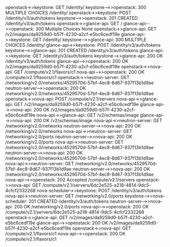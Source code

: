 openstack->>keystone: GET /identity/
keystone-->>openstack: 300 MULTIPLE CHOICES /identity/
openstack->>keystone: POST /identity/v3/auth/tokens
keystone-->>openstack: 201 CREATED /identity/v3/auth/tokens
openstack->>glance-api: GET /
glance-api-->>openstack: 300 Multiple Choices None
openstack->>glance-api: GET /v2/images/da9259d0-b57f-4230-a2cf-e5bc6cedf19e
glance-api->>keystone: GET /identity/
keystone-->>glance-api: 300 MULTIPLE CHOICES /identity/
glance-api->>keystone: POST /identity/v3/auth/tokens
keystone-->>glance-api: 201 CREATED /identity/v3/auth/tokens
glance-api->>keystone: GET /identity/v3/auth/tokens
keystone-->>glance-api: 200 OK /identity/v3/auth/tokens
glance-api-->>openstack: 200 OK /v2/images/da9259d0-b57f-4230-a2cf-e5bc6cedf19e
openstack->>nova-api: GET /compute/v2.1/flavors/c1
nova-api-->>openstack: 200 OK /compute/v2.1/flavors/c1
openstack->>neutron-server: GET /networking/v2.0/networks/4529570d-57bf-4ec8-8d67-937f13b1d9ae
neutron-server-->>openstack: 200 OK /networking/v2.0/networks/4529570d-57bf-4ec8-8d67-937f13b1d9ae
openstack->>nova-api: POST /compute/v2.1/servers
nova-api->>glance-api: GET /v2/images/da9259d0-b57f-4230-a2cf-e5bc6cedf19e
glance-api-->>nova-api: 200 OK /v2/images/da9259d0-b57f-4230-a2cf-e5bc6cedf19e
nova-api->>glance-api: GET /v2/schemas/image
glance-api-->>nova-api: 200 OK /v2/schemas/image
nova-api->>neutron-server: GET /networking/v2.0/networks
neutron-server-->>nova-api: 200 OK /networking/v2.0/networks
nova-api->>neutron-server: GET /networking/v2.0/ports
neutron-server-->>nova-api: 200 OK /networking/v2.0/ports
nova-api->>neutron-server: GET /networking/v2.0/networks/4529570d-57bf-4ec8-8d67-937f13b1d9ae
neutron-server-->>nova-api: 200 OK /networking/v2.0/networks/4529570d-57bf-4ec8-8d67-937f13b1d9ae
nova-api->>neutron-server: GET /networking/v2.0/networks/4529570d-57bf-4ec8-8d67-937f13b1d9ae
neutron-server-->>nova-api: 200 OK /networking/v2.0/networks/4529570d-57bf-4ec8-8d67-937f13b1d9ae
nova-api-->>openstack: 202 Accepted /compute/v2.1/servers
openstack->>nova-api: GET /compute/v2.1/servers/6dc2e525-a218-4814-9dc5-4cfcf2332268
nova-scheduler->>keystone: POST /identity/v3/auth/tokens
nova-api->>neutron-server: GET /networking/v2.0/ports
keystone-->>nova-scheduler: 201 CREATED /identity/v3/auth/tokens
neutron-server-->>nova-api: 200 OK /networking/v2.0/ports
nova-api-->>openstack: 200 OK /compute/v2.1/servers/6dc2e525-a218-4814-9dc5-4cfcf2332268
openstack->>glance-api: GET /v2/images/da9259d0-b57f-4230-a2cf-e5bc6cedf19e
glance-api-->>openstack: 200 OK /v2/images/da9259d0-b57f-4230-a2cf-e5bc6cedf19e
openstack->>nova-api: GET /compute/v2.1/flavors/c1
nova-api-->>openstack: 200 OK /compute/v2.1/flavors/c1